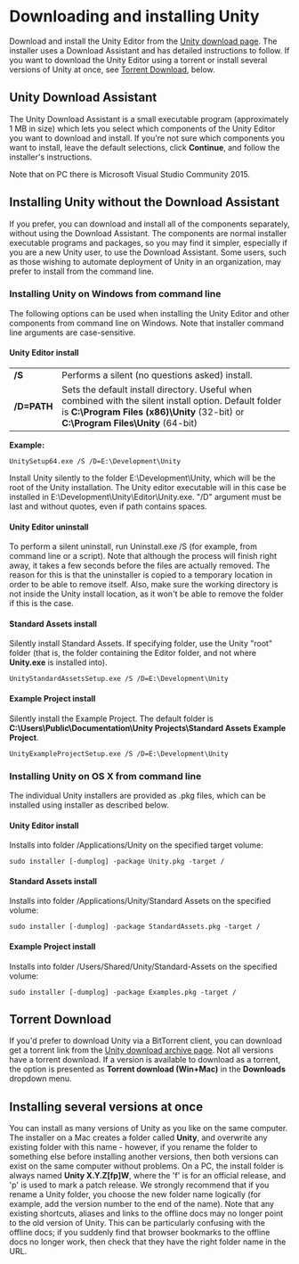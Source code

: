  
# Downloading and installing Unity 
 Download and install the Unity Editor from the [Unity download page](http://unity3d.com/download). The installer uses a Download Assistant and has detailed instructions to follow. If you want to download the Unity Editor using a torrent or install several versions of Unity at once, see [Torrent Download](https://docs.google.com/document/d/1FkyBDeLZ74uH2gyJXolcnRMCShdhhSBhj_2oZvL-YBI/edit#bookmark=id.gjdgxs), below. 
## Unity Download Assistant 
 The Unity Download Assistant is a small executable program (approximately 1 MB in size) which lets you select which components of the Unity Editor you want to download and install. 
 If you're not sure which components you want to install, leave the default selections, click **Continue**, and follow the installer's instructions. 
  
 Note that on PC there is Microsoft Visual Studio Community 2015. 
### 
## Installing Unity without the Download Assistant 
 If you prefer, you can download and install all of the components separately, without using the Download Assistant. The components are normal installer executable programs and packages, so you may find it simpler, especially if you are a new Unity user, to use the Download Assistant. Some users, such as those wishing to automate deployment of Unity in an organization, may prefer to install from the command line. 
### Installing Unity on Windows from command line 
 The following options can be used when installing the Unity Editor and other components from command line on Windows. Note that installer command line arguments are case-sensitive. 
#### Unity Editor install 
|  |     |
|:---|:---| 
|   **/S**|   Performs a silent (no questions asked) install. |
|   **/D=PATH**|   Sets the default install directory. Useful when combined with the silent install option. Default folder is **C:\Program Files (x86)\Unity** (32-bit) or **C:\Program Files\Unity** (64-bit) |

 
 **Example:** 
 ```
UnitySetup64.exe /S /D=E:\Development\Unity
``` 
 Install Unity silently to the folder E:\Development\Unity, which will be the root of the Unity installation. The Unity editor executable will in this case be installed in E:\Development\Unity\Editor\Unity.exe. "/D" argument must be last and without quotes, even if path contains spaces. 
#### Unity Editor uninstall 
 To perform a silent uninstall, run Uninstall.exe /S (for example, from command line or a script). 
 Note that although the process will finish right away, it takes a few seconds before the files are actually removed. The reason for this is that the uninstaller is copied to a temporary location in order to be able to remove itself. Also, make sure the working directory is not inside the Unity install location, as it won't be able to remove the folder if this is the case. 
#### Standard Assets install 
 Silently install Standard Assets. If specifying folder, use the Unity "root" folder (that is, the folder containing the Editor folder, and not where **Unity.exe** is installed into). 
 ```
UnityStandardAssetsSetup.exe /S /D=E:\Development\Unity
``` 
#### Example Project install 
 Silently install the Example Project. The default folder is **C:\Users\Public\Documentation\Unity Projects\Standard Assets Example Project**. 
 ```
UnityExampleProjectSetup.exe /S /D=E:\Development\Unity
``` 
### Installing Unity on OS X from command line 
 The individual Unity installers are provided as .pkg files, which can be installed using installer as described below. 
#### Unity Editor install 
 Installs into folder /Applications/Unity on the specified target volume: 
 ```
sudo installer [-dumplog] -package Unity.pkg -target /
``` 
#### Standard Assets install 
 Installs into folder /Applications/Unity/Standard Assets on the specified volume: 
 ```
sudo installer [-dumplog] -package StandardAssets.pkg -target /
``` 
#### Example Project install 
 Installs into folder /Users/Shared/Unity/Standard-Assets on the specified volume: 
 ```
sudo installer [-dumplog] -package Examples.pkg -target /
``` 
## Torrent Download 
 If you'd prefer to download Unity via a BitTorrent client, you can download get a torrent link from the [Unity download archive page](http://unity3d.com/get-unity/download/archive). Not all versions have a torrent download. If a version is available to download as a torrent, the option is presented as **Torrent download (Win+Mac)** in the **Downloads** dropdown menu. 
  
## Installing several versions at once 
 You can install as many versions of Unity as you like on the same computer. 
 The installer on a Mac creates a folder called **Unity**, and overwrite any existing folder with this name - however, if you rename the folder to something else before installing another versions, then both versions can exist on the same computer without problems. 
 On a PC, the install folder is always named **Unity X.Y.Z[fp]W**, where the 'f' is for an official release, and 'p' is used to mark a patch release. 
 We strongly recommend that if you rename a Unity folder, you choose the new folder name logically (for example, add the version number to the end of the name). Note that any existing shortcuts, aliases and links to the offline docs may no longer point to the old version of Unity. This can be particularly confusing with the offline docs; if you suddenly find that browser bookmarks to the offline docs no longer work, then check that they have the right folder name in the URL. 
